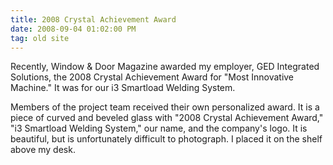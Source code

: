 ```yaml
---
title: 2008 Crystal Achievement Award
date: 2008-09-04 01:02:00 PM
tag: old site
---
```


Recently, Window & Door Magazine awarded my employer, GED Integrated Solutions, the 2008 Crystal Achievement Award for "Most Innovative Machine." It was for our i3 Smartload Welding System.

Members of the project team received their own personalized award. It is a piece of curved and beveled glass with "2008 Crystal Achievement Award," "i3 Smartload Welding System," our name, and the company's logo. It is beautiful, but is unfortunately difficult to photograph. I placed it on the shelf above my desk.
